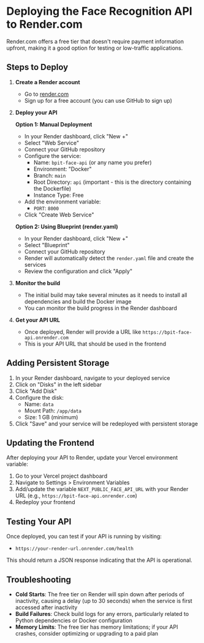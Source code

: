 # Deploying the Face Recognition API to Render.com

Render.com offers a free tier that doesn't require payment information upfront, making it a good option for testing or low-traffic applications.

## Steps to Deploy

1. **Create a Render account**
   - Go to [render.com](https://render.com/)
   - Sign up for a free account (you can use GitHub to sign up)

2. **Deploy your API**

   **Option 1: Manual Deployment**
   - In your Render dashboard, click "New +"
   - Select "Web Service"
   - Connect your GitHub repository
   - Configure the service:
     - Name: `bpit-face-api` (or any name you prefer)
     - Environment: "Docker"
     - Branch: `main`
     - Root Directory: `api` (important - this is the directory containing the Dockerfile)
     - Instance Type: Free
   - Add the environment variable:
     - `PORT`: `8000`
   - Click "Create Web Service"

   **Option 2: Using Blueprint (render.yaml)**
   - In your Render dashboard, click "New +"
   - Select "Blueprint"
   - Connect your GitHub repository
   - Render will automatically detect the `render.yaml` file and create the services
   - Review the configuration and click "Apply"

3. **Monitor the build**
   - The initial build may take several minutes as it needs to install all dependencies and build the Docker image
   - You can monitor the build progress in the Render dashboard

4. **Get your API URL**
   - Once deployed, Render will provide a URL like `https://bpit-face-api.onrender.com`
   - This is your API URL that should be used in the frontend

## Adding Persistent Storage

1. In your Render dashboard, navigate to your deployed service
2. Click on "Disks" in the left sidebar
3. Click "Add Disk"
4. Configure the disk:
   - Name: `data`
   - Mount Path: `/app/data`
   - Size: 1 GB (minimum)
5. Click "Save" and your service will be redeployed with persistent storage

## Updating the Frontend

After deploying your API to Render, update your Vercel environment variable:

1. Go to your Vercel project dashboard
2. Navigate to Settings > Environment Variables
3. Add/update the variable `NEXT_PUBLIC_FACE_API_URL` with your Render URL (e.g., `https://bpit-face-api.onrender.com`)
4. Redeploy your frontend

## Testing Your API

Once deployed, you can test if your API is running by visiting:
- `https://your-render-url.onrender.com/health`

This should return a JSON response indicating that the API is operational.

## Troubleshooting

- **Cold Starts**: The free tier on Render will spin down after periods of inactivity, causing a delay (up to 30 seconds) when the service is first accessed after inactivity
- **Build Failures**: Check build logs for any errors, particularly related to Python dependencies or Docker configuration
- **Memory Limits**: The free tier has memory limitations; if your API crashes, consider optimizing or upgrading to a paid plan 